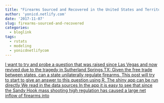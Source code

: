 ```yaml
---
title: "Firearms Sourced and Recovered in the United States and Territories 2010-2016"
author: 'yonicd.netlify.com'
date: '2017-11-07'
slug: firearms-sourced-and-recovered
categories:
  - bloglink
tags:
  - rstats
  - modeling
  - yonicdnetlifycom
---
```


[I want to try and probe a question that was raised since Las Vegas and now revived due to the tragedy in Sutherland Springs,TX: Given the free trade between states, can a state unilaterally regulate firearms. This post will try to start to give an answer to this question using R. The shiny app can be run directly We read in the data sources In the app it is easy to see that since the Sandy Hook mass shooting high regulation has caused a large net inflow of firearms into<i class="fas fa-external-link-alt"></i>](https://yonicd.netlify.com/post/2017-11-07-gunflow/)

